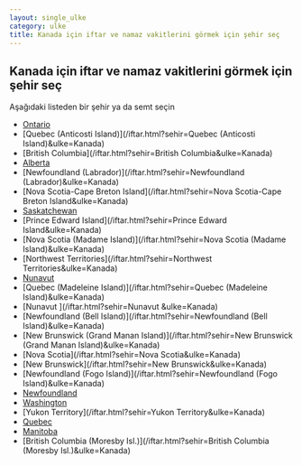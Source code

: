 ```yaml
---
layout: single_ulke
category: ulke
title: Kanada için iftar ve namaz vakitlerini görmek için şehir seç
---
```



## Kanada için iftar ve namaz vakitlerini görmek için şehir seç

Aşağıdaki listeden bir şehir ya da semt seçin


* [Ontario](/iftar.html?sehir=Ontario&ulke=Kanada)
* [Quebec (Anticosti Island)](/iftar.html?sehir=Quebec (Anticosti Island)&ulke=Kanada)
* [British Columbia](/iftar.html?sehir=British Columbia&ulke=Kanada)
* [Alberta](/iftar.html?sehir=Alberta&ulke=Kanada)
* [Newfoundland (Labrador)](/iftar.html?sehir=Newfoundland (Labrador)&ulke=Kanada)
* [Nova Scotia-Cape Breton Island](/iftar.html?sehir=Nova Scotia-Cape Breton Island&ulke=Kanada)
* [Saskatchewan](/iftar.html?sehir=Saskatchewan&ulke=Kanada)
* [Prince Edward Island](/iftar.html?sehir=Prince Edward Island&ulke=Kanada)
* [Nova Scotia (Madame Island)](/iftar.html?sehir=Nova Scotia (Madame Island)&ulke=Kanada)
* [Northwest Territories](/iftar.html?sehir=Northwest Territories&ulke=Kanada)
* [Nunavut](/iftar.html?sehir=Nunavut&ulke=Kanada)
* [Quebec (Madeleine Island)](/iftar.html?sehir=Quebec (Madeleine Island)&ulke=Kanada)
* [Nunavut ](/iftar.html?sehir=Nunavut &ulke=Kanada)
* [Newfoundland (Bell Island)](/iftar.html?sehir=Newfoundland (Bell Island)&ulke=Kanada)
* [New Brunswick (Grand Manan Island)](/iftar.html?sehir=New Brunswick (Grand Manan Island)&ulke=Kanada)
* [Nova Scotia](/iftar.html?sehir=Nova Scotia&ulke=Kanada)
* [New Brunswick](/iftar.html?sehir=New Brunswick&ulke=Kanada)
* [Newfoundland (Fogo Island)](/iftar.html?sehir=Newfoundland (Fogo Island)&ulke=Kanada)
* [Newfoundland](/iftar.html?sehir=Newfoundland&ulke=Kanada)
* [Washington](/iftar.html?sehir=Washington&ulke=Kanada)
* [Yukon Territory](/iftar.html?sehir=Yukon Territory&ulke=Kanada)
* [Quebec](/iftar.html?sehir=Quebec&ulke=Kanada)
* [Manitoba](/iftar.html?sehir=Manitoba&ulke=Kanada)
* [British Columbia (Moresby Isl.)](/iftar.html?sehir=British Columbia (Moresby Isl.)&ulke=Kanada)
